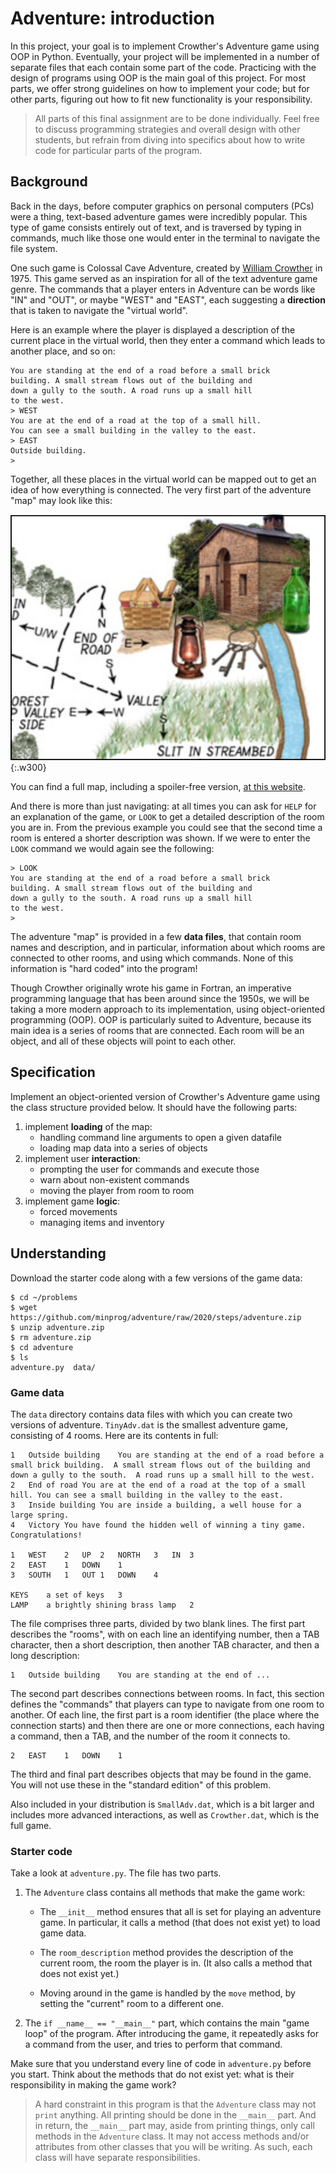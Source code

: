# Adventure: introduction

In this project, your goal is to implement Crowther's Adventure game using OOP in Python. Eventually, your project will be implemented in a number of separate files that each contain some part of the code. Practicing with the design of programs using OOP is the main goal of this project. For most parts, we offer strong guidelines on how to implement your code; but for other parts, figuring out how to fit new functionality is your responsibility.

> All parts of this final assignment are to be done individually. Feel free to discuss programming strategies and overall design with other students, but refrain from diving into specifics about how to write code for particular parts of the program.

## Background

Back in the days, before computer graphics on personal computers (PCs) were a thing, text-based adventure games were incredibly popular. This type of game consists entirely out of text, and is traversed by typing in commands, much like those one would enter in the terminal to navigate the file system.

One such game is Colossal Cave Adventure, created by [William Crowther](https://en.wikipedia.org/wiki/William_Crowther_(programmer)) in 1975. This game served as an inspiration for all of the text adventure game genre. The commands that a player enters in Adventure can be words like "IN" and "OUT", or maybe "WEST" and "EAST", each suggesting a **direction** that is taken to navigate the "virtual world".

Here is an example where the player is displayed a description of the current place in the virtual world, then they enter a command which leads to another place, and so on:

    You are standing at the end of a road before a small brick
    building. A small stream flows out of the building and
    down a gully to the south. A road runs up a small hill
    to the west.
    > WEST
    You are at the end of a road at the top of a small hill.
    You can see a small building in the valley to the east.
    > EAST
    Outside building.
    >

Together, all these places in the virtual world can be mapped out to get an idea of how everything is connected. The very first part of the adventure "map" may look like this:

![](../../map.png){:.w300}

You can find a full map, including a spoiler-free version, [at this website](http://www.spitenet.com/cave/).

And there is more than just navigating: at all times you can ask for `HELP` for an explanation of the game, or `LOOK` to get a detailed description of the room you are in.
From the previous example you could see that the second time a room is entered a shorter description was shown. If we were to enter the `LOOK` command we would again see the following:

    > LOOK
    You are standing at the end of a road before a small brick
    building. A small stream flows out of the building and
    down a gully to the south. A road runs up a small hill
    to the west.
    >

The adventure "map" is provided in a few **data files**, that contain room names and description, and in particular, information about which rooms are connected to other rooms, and using which commands. None of this information is "hard coded" into the program!

Though Crowther originally wrote his game in Fortran, an imperative programming language that has been around since the 1950s, we will be taking a more modern approach to its implementation, using object-oriented programming (OOP). OOP is particularly suited to Adventure, because its main idea is a series of rooms that are connected. Each room will be an object, and all of these objects will point to each other.


## Specification

Implement an object-oriented version of Crowther's Adventure game using the class structure provided below. It should have the following parts:

1. implement **loading** of the map:
    * handling command line arguments to open a given datafile
    * loading map data into a series of objects
2. implement user **interaction**:
    * prompting the user for commands and execute those
    * warn about non-existent commands
    * moving the player from room to room
3. implement game **logic**:
    * forced movements
    * managing items and inventory


## Understanding

Download the starter code along with a few versions of the game data:

    $ cd ~/problems
    $ wget https://github.com/minprog/adventure/raw/2020/steps/adventure.zip
    $ unzip adventure.zip
    $ rm adventure.zip
    $ cd adventure
    $ ls
    adventure.py  data/

### Game data

The `data` directory contains data files with which you can create two versions of adventure. `TinyAdv.dat` is the smallest adventure game, consisting of 4 rooms. Here are its contents in full:

    1	Outside building	You are standing at the end of a road before a small brick building.  A small stream flows out of the building and down a gully to the south.  A road runs up a small hill to the west.
    2	End of road	You are at the end of a road at the top of a small hill. You can see a small building in the valley to the east.
    3	Inside building	You are inside a building, a well house for a large spring.
    4	Victory	You have found the hidden well of winning a tiny game. Congratulations!

    1	WEST	2	UP	2	NORTH	3	IN	3
    2	EAST	1	DOWN	1
    3	SOUTH	1	OUT	1	DOWN	4

    KEYS	a set of keys	3
    LAMP	a brightly shining brass lamp	2

The file comprises three parts, divided by two blank lines. The first part describes the "rooms", with on each line an identifying number, then a TAB character, then a short description, then another TAB character, and then a long description:

    1	Outside building	You are standing at the end of ...

The second part describes connections between rooms. In fact, this section defines the "commands" that players can type to navigate from one room to another. Of each line, the first part is a room identifier (the place where the connection starts) and then there are one or more connections, each having a command, then a TAB, and the number of the room it connects to.

    2	EAST	1	DOWN	1

The third and final part describes objects that may be found in the game. You will not use these in the "standard edition" of this problem.

Also included in your distribution is `SmallAdv.dat`, which is a bit larger and includes more advanced interactions, as well as `Crowther.dat`, which is the full game.

### Starter code

Take a look at `adventure.py`. The file has two parts.

1. The `Adventure` class contains all methods that make the game work:

	- The `__init__` method ensures that all is set for playing an adventure game. In particular, it calls a method (that does not exist yet) to load game data.

	- The `room_description` method provides the description of the current room, the room the player is in. (It also calls a method that does not exist yet.)

	- Moving around in the game is handled by the `move` method, by setting the "current" room to a different one.

2. The `if __name__ == "__main__"` part, which contains the main "game loop" of the program. After introducing the game, it repeatedly asks for a command from the user, and tries to perform that command.

Make sure that you understand every line of code in `adventure.py` before you start. Think about the methods that do not exist yet: what is their responsibility in making the game work?

> A hard constraint in this program is that the `Adventure` class may not `print` anything. All printing should be done in the `__main__` part. And in return, the `__main__` part may, aside from printing things, only call methods in the `Adventure` class. It may not access methods and/or attributes from other classes that you will be writing. As such, each class will have separate responsibilities.
